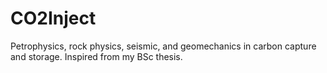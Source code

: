 # CO2Inject
Petrophysics, rock physics, seismic, and geomechanics in carbon capture and storage. Inspired from my BSc thesis.
